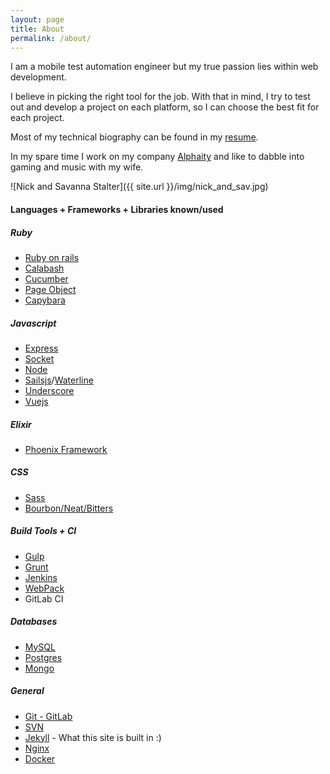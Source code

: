 ```yaml
---
layout: page
title: About
permalink: /about/
---
```


I am a mobile test automation engineer but my true passion lies within web development.

I believe in picking the right tool for the job. With that in mind, I try to test out and develop a project on each platform, so I can choose the best fit for each project.

Most of my technical biography can be found in my [resume](/NickStalterResume.pdf). 

In my spare time I work on my company [Alphaity](https://alphaity.io) and like to dabble into gaming and music with my wife.

![Nick and Savanna Stalter]({{ site.url }}/img/nick_and_sav.jpg)

#### Languages + Frameworks + Libraries known/used

##### Ruby
* [Ruby on rails](http://rubyonrails.org/)
* [Calabash](http://calaba.sh/)
* [Cucumber](https://cucumber.io/)
* [Page Object](https://github.com/cheezy/page-object)
* [Capybara](https://github.com/teamcapybara/capybara)

##### Javascript
* [Express](http://expressjs.com/)
* [Socket](http://socket.io/)
* [Node](https://nodejs.org/)
* [Sailsjs](http://sailsjs.org/)/[Waterline](https://github.com/balderdashy/waterline)
* [Underscore](http://underscorejs.org/)
* [Vuejs](https://vuejs.org/)

##### Elixir
* [Phoenix Framework](http://www.phoenixframework.org/)

##### CSS
* [Sass](http://sass-lang.com/)
* [Bourbon/Neat/Bitters](http://bourbon.io/)

##### Build Tools + CI
* [Gulp](http://gulpjs.com/)
* [Grunt](http://gruntjs.com/)
* [Jenkins](https://jenkins.io/)
* [WebPack](https://webpack.github.io/)
* GitLab CI

##### Databases
* [MySQL](https://www.mysql.com/)
* [Postgres](http://www.postgresql.org/)
* [Mongo](https://www.mongodb.org/)

##### General
* [Git - GitLab](https://gitlab.com/)
* [SVN](https://subversion.apache.org/)
* [Jekyll](http://jekyllrb.com/) - What this site is built in :)
* [Nginx](https://www.nginx.com/)
* [Docker](https://www.docker.com/)


